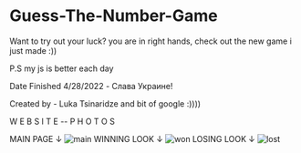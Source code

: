 # Guess-The-Number-Game

Want to try out your luck? you are in right hands, check out the new game i just made :))

P.S my js is better each day

Date Finished 4/28/2022 - Слава Украине!

Created by - Luka Tsinaridze and bit of google :))))

W E B S I T E -- P H O T O S

MAIN PAGE ↓
![main](https://user-images.githubusercontent.com/100978682/165646995-fe4fe521-ff73-4700-b71f-8ca0e77d30ee.jpeg)
WINNING LOOK ↓
![won](https://user-images.githubusercontent.com/100978682/165647027-2bffd3a6-626d-44ea-a16f-01b449f34b7c.jpeg)
LOSING LOOK ↓
![lost](https://user-images.githubusercontent.com/100978682/165647055-eccd5d45-f012-443d-8725-ebe8e1186b21.jpeg)
